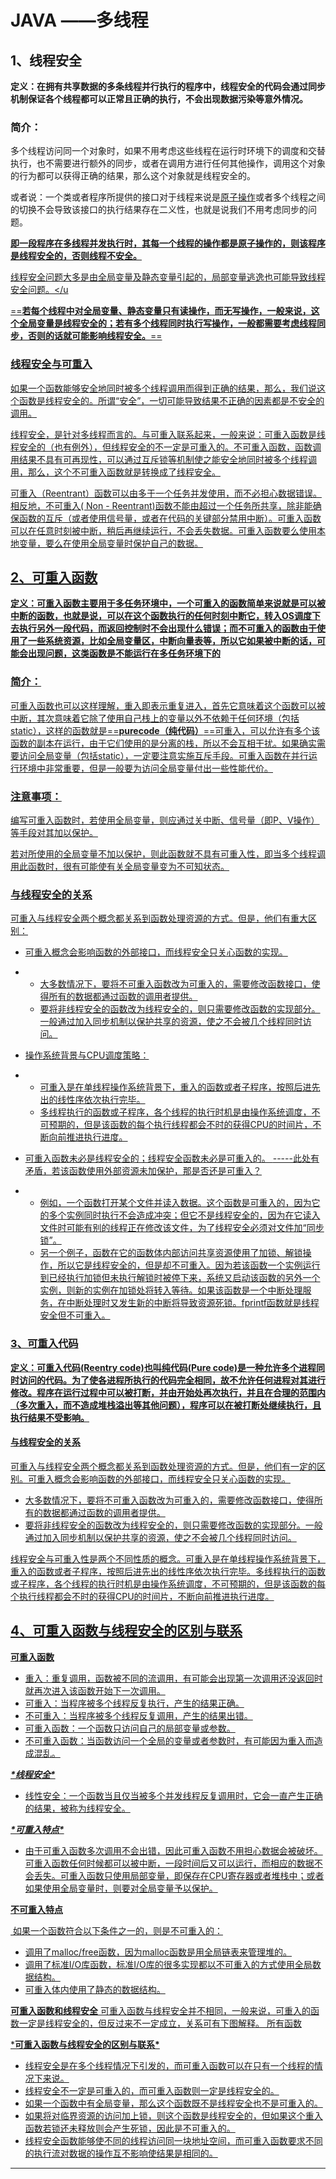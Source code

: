 # JAVA ——多线程



## 1、线程安全

**定义：在拥有共享数据的多条线程并行执行的程序中，线程安全的代码会通过同步机制保证各个线程都可以正常且正确的执行，不会出现数据污染等意外情况。**

### 简介：

多个线程访问同一个对象时，如果不用考虑这些线程在运行时环境下的调度和交替执行，也不需要进行额外的同步，或者在调用方进行任何其他操作，调用这个对象的行为都可以获得正确的结果，那么这个对象就是线程安全的。

或者说：一个类或者程序所提供的接口对于线程来说是[原子操作](https://baike.baidu.com/item/原子操作)或者多个线程之间的切换不会导致该接口的执行结果存在二义性，也就是说我们不用考虑同步的问题。

<u>**即一段程序在多线程并发执行时，其每一个线程的操作都是原子操作的，则该程序是线程安全的，否则线程不安全。**</u>

<u>线程安全问题大多是由[全局变量](https://baike.baidu.com/item/全局变量)及[静态变量](https://baike.baidu.com/item/静态变量)引起的，局部变量逃逸也可能导致线程安全问题。</u

==**若每个线程中对全局变量、静态变量只有读操作，而无写操作，一般来说，这个全局变量是线程安全的；若有多个线程同时执行写操作，一般都需要考虑[线程同步](https://baike.baidu.com/item/线程同步)，否则的话就可能影响线程安全。**==

###  线程安全与可重入

如果一个函数能够安全地同时被多个线程调用而得到正确的结果，那么，我们说这个函数是线程安全的。所谓“安全”，一切可能导致结果不正确的因素都是不安全的调用。 

线程安全，是针对多线程而言的。与可重入联系起来，一般来说：[可重入函数](https://baike.baidu.com/item/可重入函数/4521100)是线程安全的（也有例外），但线程安全的不一定是可重入的。不可重入函数，函数调用结果不具有可再现性，可以通过互斥锁等机制使之能安全地同时被多个线程调用，那么，这个不可重入函数就是转换成了线程安全。 

可重入（Reentrant）函数可以由多于一个任务并发使用，而不必担心数据错误。相反地，不可重入( Non - Reentrant)函数不能由超过一个任务所共享，除非能确保函数的互斥（或者使用信号量，或者在代码的关键部分禁用中断）。可重入函数可以在任意时刻被中断，稍后再继续运行，不会丢失数据。可重入函数要么使用本地变量，要么在使用全局变量时保护自己的数据。 



## 2、可重入函数

**定义：可重入函数主要用于多任务环境中，一个可重入的函数简单来说就是可以被中断的函数，也就是说，可以在这个函数执行的任何时刻中断它，转入OS调度下去执行另外一段代码，而返回控制时不会出现什么错误；而不可重入的函数由于使用了一些系统资源，比如[全局变量](https://baike.baidu.com/item/全局变量/4725296)区，[中断向量表](https://baike.baidu.com/item/中断向量表/4947137)等，所以它如果被中断的话，可能会出现问题，这类函数是不能运行在多任务环境下的**

### 简介：

可重入函数也可以这样理解，重入即表示重复进入，首先它意味着这个函数可以被中断，其次意味着它除了使用自己栈上的变量以外不依赖于任何环境（包括static），这样的函数就是==**purecode（[纯代码](https://baike.baidu.com/item/纯代码)）**==可重入，可以允许有多个该函数的副本在运行，由于它们使用的是分离的栈，所以不会互相干扰。如果确实需要访问[全局变量](https://baike.baidu.com/item/全局变量)（包括static），一定要注意实施互斥手段。可重入函数在并行运行环境中非常重要，但是一般要为访问全局变量付出一些性能代价。

### 注意事项：

编写可重入函数时，若使用[全局变量](https://baike.baidu.com/item/全局变量)，则应通过关中断、[信号量](https://baike.baidu.com/item/信号量)（即P、V操作）等手段对其加以保护。

若对所使用的全局变量不加以保护，则此函数就不具有可重入性，即当多个线程调用此函数时，很有可能使有关全局变量变为不可知状态。 

### 与线程安全的关系 

可重入与[线程安全](https://baike.baidu.com/item/线程安全)两个概念都关系到函数处理资源的方式。但是，他们有重大区别：

- 可重入概念会影响函数的外部接口，而线程安全只关心函数的实现。

- - 大多数情况下，要将不可重入函数改为可重入的，需要修改函数接口，使得所有的数据都通过函数的调用者提供。
  - 要将非线程安全的函数改为线程安全的，则只需要修改函数的实现部分。一般通过加入[同步机制](https://baike.baidu.com/item/同步机制)以保护共享的资源，使之不会被几个线程同时访问。

- 操作系统背景与CPU调度策略：

- - 可重入是在单线程操作系统背景下，重入的函数或者子程序，按照后进先出的线性序依次执行完毕。
  - 多线程执行的函数或子程序，各个线程的执行时机是由操作系统调度，不可预期的，但是该函数的每个执行线程都会不时的获得CPU的时间片，不断向前推进执行进度。

- 可重入函数未必是线程安全的；线程安全函数未必是可重入的。  <u>-----此处有矛盾，若该函数使用外部资源未加保护，那是否还是可重入？</u>

- - 例如，一个函数打开某个文件并读入数据。这个函数是可重入的，因为它的多个实例同时执行不会造成冲突；但它不是线程安全的，因为在它读入文件时可能有别的线程正在修改该文件，为了线程安全必须对文件加“同步锁”。
  - 另一个例子，函数在它的函数体内部访问共享资源使用了加锁、解锁操作，所以它是线程安全的，但是却不可重入。因为若该函数一个实例运行到已经执行加锁但未执行解锁时被停下来，系统又启动该函数的另外一个实例，则新的实例在加锁处将转入等待。如果该函数是一个中断处理服务，在中断处理时又发生新的中断将导致资源死锁。fprintf函数就是线程安全但不可重入。 



### 3、可重入代码

**定义：可重入代码(Reentry code)也叫[纯代码](https://baike.baidu.com/item/纯代码/5669644)(Pure code)是一种允许多个进程同时访问的代码。为了使各进程所执行的代码完全相同，故不允许任何进程对其进行修改。[程序](https://baike.baidu.com/item/程序/71525)在运行过程中可以被打断，并由开始处再次执行，并且在合理的范围内（多次重入，而不造成[堆栈溢出](https://baike.baidu.com/item/堆栈溢出/1231765)等其他问题），程序可以在被打断处继续执行，且执行结果不受影响。**



#### 与线程安全的关系

可重入与[线程安全](https://baike.baidu.com/item/线程安全)两个概念都关系到函数处理资源的方式。但是，他们有一定的区别。可重入概念会影响函数的外部接口，而线程安全只关心函数的实现。

- 大多数情况下，要将不可重入函数改为可重入的，需要修改函数接口，使得所有的数据都通过函数的调用者提供。
- 要将非线程安全的函数改为线程安全的，则只需要修改函数的实现部分。一般通过加入同步机制以保护共享的资源，使之不会被几个线程同时访问。

[线程安全](https://baike.baidu.com/item/线程安全)与可重入性是两个不同性质的概念。可重入是在单线程操作系统背景下，重入的函数或者子程序，按照后进先出的线性序依次执行完毕。多线程执行的函数或子程序，各个线程的执行时机是由操作系统调度，不可预期的，但是该函数的每个执行线程都会不时的获得CPU的时间片，不断向前推进执行进度。



## 4、可重入函数与线程安全的区别与联系

**可重入函数**

- 重入：重复调用，函数被不同的流调用，有可能会出现第一次调用还没返回时就再次进入该函数开始下一次调用。
- 可重入：当程序被多个线程反复执行，产生的结果正确。
- 不可重入：当程序被多个线程反复调用，产生的结果出错。
- 可重入函数：一个函数只访问自己的局部变量或参数。
- 不可重入函数：当函数访问一个全局的变量或者参数时，有可能因为重入而造成混乱。

***\*线程安全\****

- 线性安全：一个函数当且仅当被多个并发线程反复调用时，它会一直产生正确的结果，被称为线程安全。

***\*可重入特点\****

- 由于可重入函数多次调用不会出错，因此可重入函数不用担心数据会被破坏。可重入函数任何时候都可以被中断，一段时间后又可以运行，而相应的数据不会丢失。可重入函数只使用局部变量，即保存在CPU寄存器或者堆栈中；或者如果使用全局变量时，则要对全局变量予以保护。

**不可重入特点**

​        如果一个函数符合以下条件之一的，则是不可重入的：

- 调用了malloc/free函数，因为malloc函数是用全局链表来管理堆的。
- 调用了标准I/O库函数，标准I/O库的很多实现都以不可重入的方式使用全局数据结构。
- 可重入体内使用了静态的数据结构。

**可重入函数和线程安全**
        可重入函数与线程安全并不相同，一般来说，可重入的函数一定是线程安全的，但反过来不一定成立，关系可有下图解释。
    所有函数

***可重入函数与线程安全的区别与联系\***

- 线程安全是在多个线程情况下引发的，而可重入函数可以在只有一个线程的情况下来说。
- 线程安全不一定是可重入的，而可重入函数则一定是线程安全的。
- 如果一个函数中有全局变量，那么这个函数既不是线程安全也不是可重入的。
- 如果将对临界资源的访问加上锁，则这个函数是线程安全的，但如果这个重入函数若锁还未释放则会产生死锁，因此是不可重入的。
- 线程安全函数能够使不同的线程访问同一块地址空间，而可重入函数要求不同的执行流对数据的操作互不影响使结果是相同的。

------------------------------------------------
